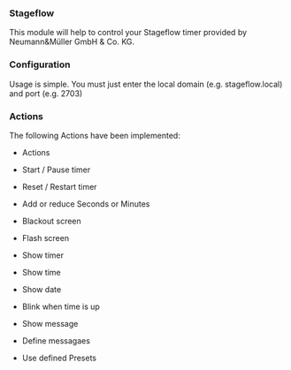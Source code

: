 ### Stageflow 

This module will help to control your Stageflow timer provided by Neumann&Müller GmbH & Co. KG.

### Configuration

Usage is simple. You must just enter the local domain (e.g. stageflow.local) and port (e.g. 2703)


### Actions

The following Actions have been implemented:

-  Actions

  - Start / Pause timer
  - Reset / Restart timer
  - Add or reduce Seconds or Minutes
  - Blackout screen
  - Flash screen
  - Show timer
  - Show time
  - Show date
  - Blink when time is up
  - Show message
  - Define messagaes
  - Use defined Presets
  
